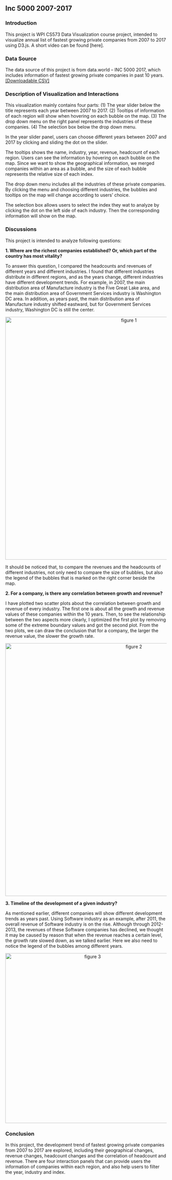 ## Inc 5000 2007-2017

### Introduction

This project is WPI CS573 Data Visualization course project, intended to visualize annual list of fastest growing private companies from 2007 to 2017 using D3.js. A short video can be found [here].

### Data Source

The data source of this project is from data.world – INC 5000 2017, which includes information of fastest growing private companies in past 10 years. [[Downloadable CSV]](https://data.world/aurielle/inc-5000-10-years)

### Description of Visualization and Interactions

This visualization mainly contains four parts: (1) The year slider below the title represents each year between 2007 to 2017. (2) Tooltips of information of each region will show when hovering on each bubble on the map. (3) The drop down menu on the right panel represents the industries of these companies. (4) The selection box below the drop down menu.

In the year slider panel, users can choose different years between 2007 and 2017 by clicking and sliding the dot on the slider.

The tooltips shows the name, industry, year, revenue, headcount of each region. Users can see the information by hovering on each bubble on the map. Since we want to show the geographical information, we merged companies within an area as a bubble, and the size of each bubble represents the relative size of each index. 

The drop down menu includes all the industries of these private companies. By clicking the menu and choosing different industries, the bubbles and tooltips on the map will change according to users’ choice.

The selection box allows users to select the index they wat to analyze by clicking the dot on the left side of each industry. Then the corresponding information will show on the map.

### Discussions

This project is intended to analyze following questions:

**1.	Where are the richest companies established? Or, which part of the country has most vitality?** 

To answer this question, I compared the headcounts and revenues of different years and different industries. I found that different industries distribute in different regions, and as the years change, different industries have different development trends. For example, in 2007, the main distribution area of Manufacture industry is the Five Great Lake area, and the main distribution area of Government Services industry is Washington DC area. In addition, as years past, the main distribution area of Manufacture industry shifted eastward, but for Government Services industry, Washington DC is still the center. 

<p align="center">
  <img width="756" alt="figure 1" src="https://user-images.githubusercontent.com/22625392/32587936-74645e00-c4d9-11e7-9589-c4eb79122e09.PNG">
</p>

It should be noticed that, to compare the revenues and the headcounts of different industries, not only need to compare the size of bubbles, but also the legend of the bubbles that is marked on the right corner beside the map.  

**2.	For a company, is there any correlation between growth and revenue?**

I have plotted two scatter plots about the correlation between growth and revenue of every industry.  The first one is about all the growth and revenue values of these companies within the 10 years. Then, to see the relationship between the two aspects more clearly, I optimized the first plot by removing some of the extreme boundary values and got the second plot. From the two plots, we can draw the conclusion that for a company, the larger the revenue value, the slower the growth rate. 

<p align="center">
  <img width="787" alt="figure 2" src="https://user-images.githubusercontent.com/22625392/32587976-afe939be-c4d9-11e7-893d-3dfe4ca9f16b.PNG">
</p>

**3.	Timeline of the development of a given industry?**

As mentioned earlier, different companies will show different development trends as years past. Using Software industry as an example, after 2011, the overall revenue of Software industry is on the rise. Although through 2012-2013, the revenues of these Software companies has declined, we thought it may be caused by reason that when the revenue reaches a certain level, the growth rate slowed down, as we talked earlier. Here we also need to notice the legend of the bubbles among different years.

<p align="center">
  <img width="529" alt="figure 3" src="https://user-images.githubusercontent.com/22625392/32588021-01c32b78-c4da-11e7-975d-866a5bc29f34.PNG">
</p>

### Conclusion

In this project, the development trend of fastest growing private companies from 2007 to 2017 are explored, including their geographical changes, revenue changes, headcount changes and the correlation of headcount and revenue. There are four interaction panels that can provide users the information of companies within each region, and also help users to filter the year, industry and index.
